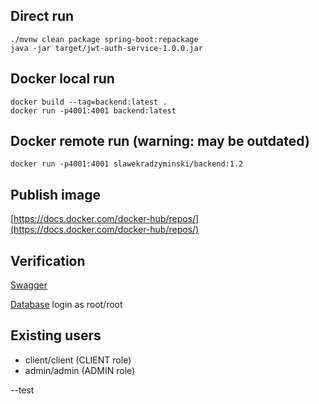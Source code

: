 ## Direct run

```commandline
./mvnw clean package spring-boot:repackage
java -jar target/jwt-auth-service-1.0.0.jar
```

## Docker local run

```commandline
docker build --tag=backend:latest .
docker run -p4001:4001 backend:latest
```

## Docker remote run (warning: may be outdated)

```commandline
docker run -p4001:4001 slawekradzyminski/backend:1.2
```

## Publish image

[https://docs.docker.com/docker-hub/repos/](https://docs.docker.com/docker-hub/repos/)

## Verification

[Swagger](http://localhost:4001/swagger-ui.html)

[Database](http://localhost:4001/h2-console) login as root/root

## Existing users

- client/client (CLIENT role)
- admin/admin (ADMIN role)

--test
